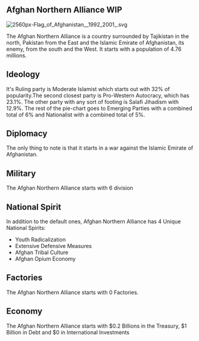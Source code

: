 ## Afghan Northern Alliance WIP

![2560px-Flag_of_Afghanistan__1992_2001_.svg](uploads/23bfad5b70c6c9cf8697992ac1f86809/2560px-Flag_of_Afghanistan__1992_2001_.svg.png)

The Afghan Northern Alliance is a country surrounded by Tajikistan in the north, Pakistan from the East and the Islamic Emirate of Afghanistan, its enemy, from the south and the West. It starts with a population of 4.76 millions.

## Ideology

It's Ruling party is Moderate Islamist which starts out with 32% of popularity.The second closest party is Pro-Western Autocracy, which has 23.1%. The other party with any sort of footing is Salafi Jihadism with 12.9%. The rest of the pie-chart goes to Emerging Parties with a combined total of 6% and Nationalist with a combined total of 5%.

## Diplomacy

The only thing to note is that it starts in a war against the Islamic Emirate of Afghanistan.

## Military

The Afghan Northern Alliance starts with 6 division

## National Spirit

In addition to the default ones, Afghan Northern Alliance has 4 Unique National Spirits:

- Youth Radicalization
- Extensive Defensive Measures
- Afghan Tribal Culture
- Afghan Opium Economy

## Factories

The Afghan Northern Alliance starts with 0 Factories.

## Economy

The Afghan Northern Alliance starts with $0.2 Billions in the Treasury, $1 Billion in Debt and $0 in International Investments
